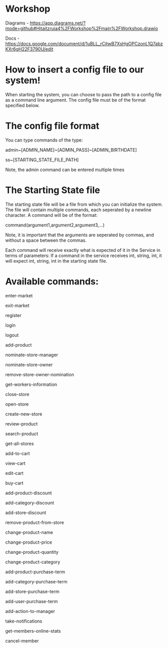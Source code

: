 # Workshop

Diagrams - https://app.diagrams.net/?mode=github#Hitaitzruia4%2FWorkshop%2Fmain%2FWorkshop.drawio

Docs - https://docs.google.com/document/d/1uBLL_rCitwB7XsHgOPCzonL1Q7abzKXr6gH22F3790U/edit

# How to insert a config file to our system!
When starting the system, you can choose to pass the path to a config file as a command line argument. The config file must be of the format specified below.

# The config file format
You can type commands of the type:

admin\~[ADMIN_NAME]\~[ADMIN_PASS]\~[ADMIN_BIRTHDATE]

ss\~[STARTING_STATE_FILE_PATH]

Note, the admin command can be entered multiple times

# The Starting State file
The starting state file will be a file from which you can initialize the system. The file will contain multiple commands, each seperated by a newline character. A command will be of the format:

command(argument1,argument2,argument3,...)

Note, it is important that the arguments are seperated by commas, and without a space between the commas.

Each command will receive exactly what is expected of it in the Service in terms of parameters: If a command in the service receives int, string, int, it will expect int, string, int in the starting state file.

# Available commands:
enter-market

exit-market

register

login

logout

add-product

nominate-store-manager

nominate-store-owner

remove-store-owner-nomination

get-workers-information

close-store

open-store

create-new-store

review-product

search-product

get-all-stores

add-to-cart

view-cart

edit-cart

buy-cart

add-product-discount

add-category-discount

add-store-discount

remove-product-from-store

change-product-name

change-product-price

change-product-quantity

change-product-category

add-product-purchase-term

add-category-purchase-term

add-store-purchase-term

add-user-purchase-term

add-action-to-manager

take-notifications

get-members-online-stats

cancel-member
